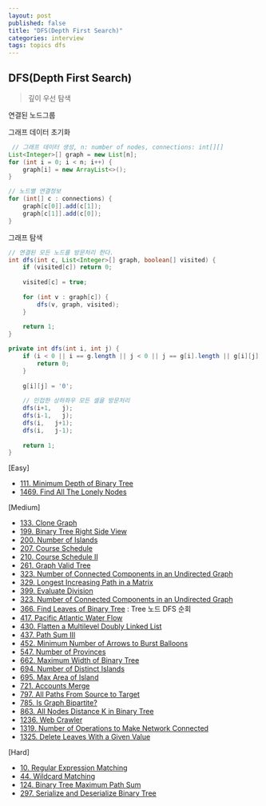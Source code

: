 ```yaml
---
layout: post
published: false
title: "DFS(Depth First Search)"
categories: interview
tags: topics dfs
---
```


## DFS(Depth First Search)
> 깊이 우선 탐색

연결된 노드그룹

그래프 데이터 초기화
```java
 // 그래프 데이터 생성, n: number of nodes, connections: int[][]
List<Integer>[] graph = new List[n];
for (int i = 0; i < n; i++) {
    graph[i] = new ArrayList<>();
}

// 노드별 연결정보
for (int[] c : connections) {
    graph[c[0]].add(c[1]);
    graph[c[1]].add(c[0]);
}
```

그래프 탐색
```java
// 연결된 모든 노드를 방문처리 한다.
int dfs(int c, List<Integer>[] graph, boolean[] visited) {
    if (visited[c]) return 0;
    
    visited[c] = true;
    
    for (int v : graph[c]) {
        dfs(v, graph, visited);
    }
    
    return 1;
}
```

```java
private int dfs(int i, int j) {
    if (i < 0 || i == g.length || j < 0 || j == g[i].length || g[i][j] == '0') {
        return 0;
    }
    
    g[i][j] = '0';
    
    // 인접한 상하좌우 모든 셀을 방문처리
    dfs(i+1,   j); 
    dfs(i-1,   j); 
    dfs(i,   j+1); 
    dfs(i,   j-1);
    
    return 1;
}
```



[Easy]
- [111. Minimum Depth of Binary Tree](/interview/2023/06/06/minimum-depth-of-binary-tree/)
- [1469. Find All The Lonely Nodes](/interview/2023/05/22/find-all-the-lonely-nodes/)

[Medium]
- [133. Clone Graph](/interview/2023/05/22/clone-graph/)
- [199. Binary Tree Right Side View](/interview/2023/05/22/binary-tree-right-side-view/)
- [200. Number of Islands](/interview/2023/02/20/number-of-islands/)
- [207. Course Schedule](/interview/2023/05/22/course-schedule/)
- [210. Course Schedule II](/interview/2023/05/22/course-schedule-ii/)
- [261. Graph Valid Tree](/interview/2023/05/22/graph-valid-tree/)
- [323. Number of Connected Components in an Undirected Graph](/interview/2023/05/22/number-of-connected-components-in-an-undirected-graph/)
- [329. Longest Increasing Path in a Matrix](/interview/2023/05/22/longest-increasing-path-in-a-matrix/)
- [399. Evaluate Division](/interview/2023/05/22/evaluate-division/)
- [323. Number of Connected Components in an Undirected Graph](/interview/2023/05/22/number-of-connected-components-in-an-undirected-graph/)
- [366. Find Leaves of Binary Tree](/interview/2023/05/22/find-leaves-of-binary-tree/) : Tree 노드 DFS 순회
- [417. Pacific Atlantic Water Flow](/interview/2023/05/22/pacific-atlantic-water-flow/)
- [430. Flatten a Multilevel Doubly Linked List](/interview/2023/05/22/flatten-a-multilevel-doubly-linked-list/)
- [437. Path Sum III](/interview/2023/04/12/path-sum-iii/)
- [452. Minimum Number of Arrows to Burst Balloons](/interview/2023/05/30//minimum-number-of-arrows-to-burst-balloons/)
- [547. Number of Provinces](problems/2023-02-21-number-of-provinces.md)
- [662. Maximum Width of Binary Tree](/interview/2023/04/11/maximum-width-of-binary-tree/)
- [694. Number of Distinct Islands](/interview/2023/05/22/number-of-distinct-islands/)
- [695. Max Area of Island](/interview/2023/05/22/max-area-of-island/)
- [721. Accounts Merge](/interview/2023/05/22/accounts-merge/)
- [797. All Paths From Source to Target](/interview/2023/05/22/all-paths-from-source-to-target/)
- [785. Is Graph Bipartite?](/interview/2023/05/30//is-graph-bipartite/)
- [863. All Nodes Distance K in Binary Tree](/interview/2023/05/23/all-nodes-distance-k-in-binary-tree/)
- [1236. Web Crawler](/interview/2023/05/21/web-crawler/)
- [1319. Number of Operations to Make Network Connected](/interview/2023/05/22/number-of-operations-to-make-network-connected/)
- [1325. Delete Leaves With a Given Value](/interview/2023/05/22/delete-leaves-with-a-given-value/)

[Hard]
- [10. Regular Expression Matching](/interview/2023/05/22/regular-expression-matching/)
- [44. Wildcard Matching](/interview/2023/05/22/wildcard-matching/)
- [124. Binary Tree Maximum Path Sum](/interview/2023/05/22/binary-tree-maximum-path-sum/)
- [297. Serialize and Deserialize Binary Tree](/interview/2023/05/22/serialize-and-deserialize-binary-tree/)